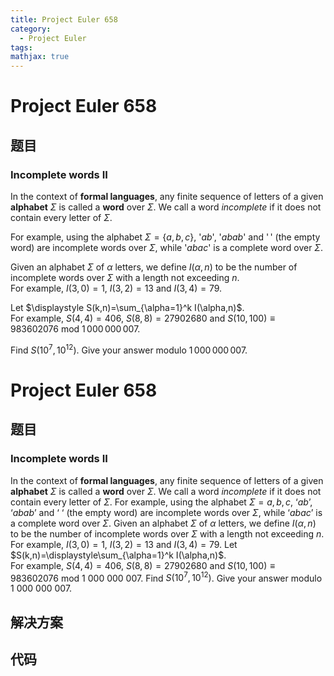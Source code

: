 ```yaml
---
title: Project Euler 658
category:
  - Project Euler
tags:
mathjax: true
---
```

<escape><!-- more --></escape>
    
# Project Euler 658
## 题目
### Incomplete words II


In the context of <b>formal languages</b>, any finite sequence of letters of a given <b>alphabet</b> $\Sigma$ is called a <b>word</b> over $\Sigma$. We call a word <i>incomplete</i> if it does not contain every letter of $\Sigma$.

For example, using the alphabet $\Sigma=\{ a, b, c\}$, '$ab$', '$abab$' and '$\,$' (the empty word) are incomplete words over $\Sigma$, while '$abac$' is a complete word over $\Sigma$.

Given an alphabet $\Sigma$ of $\alpha$ letters, we define $I(\alpha,n)$ to be the number of incomplete words over $\Sigma$ with a length not exceeding $n$. <br />
For example, $I(3,0)=1$, $I(3,2)=13$ and $I(3,4)=79$.

Let $\displaystyle S(k,n)=\sum_{\alpha=1}^k I(\alpha,n)$.<br />
For example, $S(4,4)=406$, $S(8,8)=27902680$ and $S (10,100) \equiv 983602076 \text { mod } 1\,000\,000\,007$.

Find $S(10^7,10^{12})$. Give your answer modulo $1\,000\,000\,007$.



# Project Euler 658
## 题目
### Incomplete words II

In the context of **formal languages**, any finite sequence of letters of a given **alphabet** $\Sigma$ is called a **word** over $\Sigma$. We call a word <i>incomplete</i> if it does not contain every letter of $\Sigma$.
For example, using the alphabet $\Sigma={a,b,c}$, ‘$ab$’, ‘$abab$’ and ‘ ‘ (the empty word) are incomplete words over $\Sigma$, while ‘$abac$’ is a complete word over $\Sigma$.
Given an alphabet $\Sigma$ of $\alpha$ letters, we define $I(\alpha,n)$ to be the number of incomplete words over $\Sigma$ with a length not exceeding $n$.<br>For example, $I(3,0)=1$, $I(3,2)=13$ and $I(3,4)=79$.
Let $S(k,n)=\displaystyle\sum_{\alpha=1}^k I(\alpha,n)$.<br>For example, $S(4,4)=406$, $S(8,8)=27902680$ and $S(10,100)\equiv 983602076\text{ mod }1\ 000\ 000\ 007$.
Find $S(10^7,10^{12})$. Give your answer modulo $1\ 000\ 000\ 007$.


## 解决方案


## 代码



